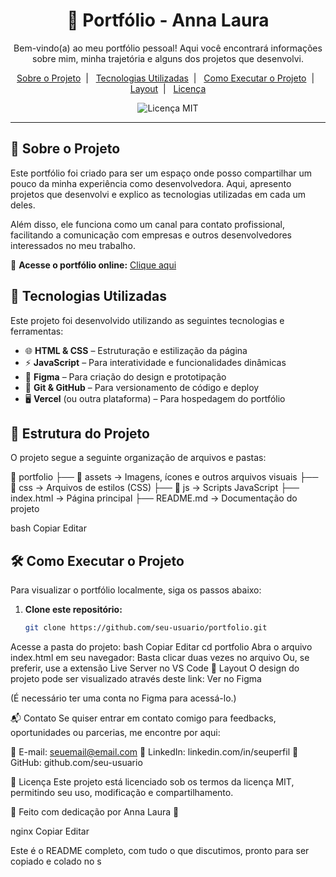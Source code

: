 <h1 align="center"> 🚀 Portfólio - Anna Laura </h1>

<p align="center">
  Bem-vindo(a) ao meu portfólio pessoal! Aqui você encontrará informações sobre mim, minha trajetória e alguns dos projetos que desenvolvi.  
</p>

<p align="center">
  <a href="#-sobre-o-projeto">Sobre o Projeto</a>&nbsp;&nbsp;|&nbsp;&nbsp;
  <a href="#-tecnologias-utilizadas">Tecnologias Utilizadas</a>&nbsp;&nbsp;|&nbsp;&nbsp;
  <a href="#-como-executar-o-projeto">Como Executar o Projeto</a>&nbsp;&nbsp;|&nbsp;&nbsp;
  <a href="#-layout">Layout</a>&nbsp;&nbsp;|&nbsp;&nbsp;
  <a href="#memo-licença">Licença</a>
</p>

<p align="center">
  <img alt="Licença MIT" src="https://img.shields.io/static/v1?label=license&message=MIT&color=49AA26&labelColor=000000">
</p>

---

## 🌟 Sobre o Projeto  

Este portfólio foi criado para ser um espaço onde posso compartilhar um pouco da minha experiência como desenvolvedora. Aqui, apresento projetos que desenvolvi e explico as tecnologias utilizadas em cada um deles.  

Além disso, ele funciona como um canal para contato profissional, facilitando a comunicação com empresas e outros desenvolvedores interessados no meu trabalho.  

🔗 **Acesse o portfólio online:** [Clique aqui]()  

## 🚀 Tecnologias Utilizadas  

Este projeto foi desenvolvido utilizando as seguintes tecnologias e ferramentas:  

- 🌐 **HTML & CSS** – Estruturação e estilização da página  
- ⚡ **JavaScript** – Para interatividade e funcionalidades dinâmicas  
- 🎨 **Figma** – Para criação do design e prototipação  
- 🔧 **Git & GitHub** – Para versionamento de código e deploy  
- 🖥️ **Vercel** (ou outra plataforma) – Para hospedagem do portfólio  

## 📂 Estrutura do Projeto  

O projeto segue a seguinte organização de arquivos e pastas:  

📁 portfolio
├── 📁 assets → Imagens, ícones e outros arquivos visuais
├── 📁 css → Arquivos de estilos (CSS)
├── 📁 js → Scripts JavaScript
├── index.html → Página principal
├── README.md → Documentação do projeto

bash
Copiar
Editar

## 🛠️ Como Executar o Projeto  

Para visualizar o portfólio localmente, siga os passos abaixo:  

1. **Clone este repositório:**  
   ```bash
   git clone https://github.com/seu-usuario/portfolio.git
Acesse a pasta do projeto:
bash
Copiar
Editar
cd portfolio
Abra o arquivo index.html em seu navegador:
Basta clicar duas vezes no arquivo
Ou, se preferir, use a extensão Live Server no VS Code
🎨 Layout
O design do projeto pode ser visualizado através deste link: Ver no Figma

(É necessário ter uma conta no Figma para acessá-lo.)

📬 Contato
Se quiser entrar em contato comigo para feedbacks, oportunidades ou parcerias, me encontre por aqui:

📧 E-mail: seuemail@email.com
💼 LinkedIn: linkedin.com/in/seuperfil
🐙 GitHub: github.com/seu-usuario

📜 Licença
Este projeto está licenciado sob os termos da licença MIT, permitindo seu uso, modificação e compartilhamento.

🚀 Feito com dedicação por Anna Laura 💜

nginx
Copiar
Editar

Este é o README completo, com tudo o que discutimos, pronto para ser copiado e colado no s
